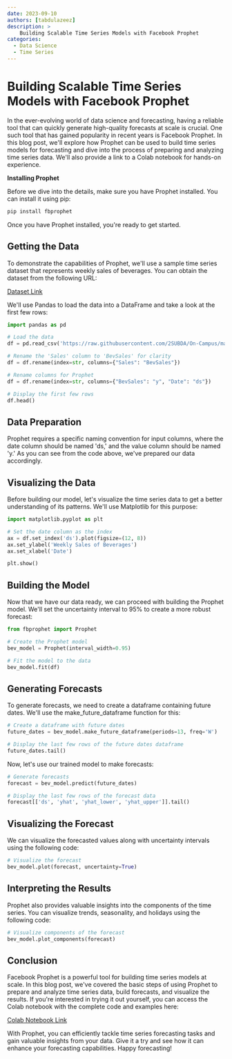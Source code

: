 ```yaml
---
date: 2023-09-10
authors: [tabdulazeez]
description: >
    Building Scalable Time Series Models with Facebook Prophet
categories:
  - Data Science
  - Time Series
---
```


# Building Scalable Time Series Models with Facebook Prophet
In the ever-evolving world of data science and forecasting, having a reliable tool that can quickly generate high-quality forecasts at scale is crucial. One such tool that has gained popularity in recent years is Facebook Prophet. In this blog post, we'll explore how Prophet can be used to build time series models for forecasting and dive into the process of preparing and analyzing time series data. We'll also provide a link to a Colab notebook for hands-on experience.

**Installing Prophet**

Before we dive into the details, make sure you have Prophet installed. You can install it using pip:

```sh
pip install fbprophet
```

Once you have Prophet installed, you're ready to get started.

## Getting the Data
To demonstrate the capabilities of Prophet, we'll use a sample time series dataset that represents weekly sales of beverages. You can obtain the dataset from the following URL:

[Dataset Link](https://raw.githubusercontent.com/2SUBDA/On-Campus/master/Dept1.csv)

We'll use Pandas to load the data into a DataFrame and take a look at the first few rows:

```py
import pandas as pd

# Load the data
df = pd.read_csv('https://raw.githubusercontent.com/2SUBDA/On-Campus/master/Dept1.csv', sep=',', error_bad_lines=False, encoding="ISO-8859-1")

# Rename the 'Sales' column to 'BevSales' for clarity
df = df.rename(index=str, columns={"Sales": "BevSales"})

# Rename columns for Prophet
df = df.rename(index=str, columns={"BevSales": "y", "Date": "ds"})

# Display the first few rows
df.head()

```

## Data Preparation
Prophet requires a specific naming convention for input columns, where the date column should be named 'ds,' and the value column should be named 'y.' As you can see from the code above, we've prepared our data accordingly.


## Visualizing the Data
Before building our model, let's visualize the time series data to get a better understanding of its patterns. We'll use Matplotlib for this purpose:

```py
import matplotlib.pyplot as plt

# Set the date column as the index
ax = df.set_index('ds').plot(figsize=(12, 8))
ax.set_ylabel('Weekly Sales of Beverages')
ax.set_xlabel('Date')

plt.show()

```

## Building the Model
Now that we have our data ready, we can proceed with building the Prophet model. We'll set the uncertainty interval to 95% to create a more robust forecast:

```py
from fbprophet import Prophet

# Create the Prophet model
bev_model = Prophet(interval_width=0.95)

# Fit the model to the data
bev_model.fit(df)

```

## Generating Forecasts
To generate forecasts, we need to create a dataframe containing future dates. We'll use the make_future_dataframe function for this:

```py
# Create a dataframe with future dates
future_dates = bev_model.make_future_dataframe(periods=13, freq='W')

# Display the last few rows of the future dates dataframe
future_dates.tail()

```

Now, let's use our trained model to make forecasts:

```py
# Generate forecasts
forecast = bev_model.predict(future_dates)

# Display the last few rows of the forecast data
forecast[['ds', 'yhat', 'yhat_lower', 'yhat_upper']].tail()

```

## Visualizing the Forecast
We can visualize the forecasted values along with uncertainty intervals using the following code:

```py
# Visualize the forecast
bev_model.plot(forecast, uncertainty=True)

```

## Interpreting the Results
Prophet also provides valuable insights into the components of the time series. You can visualize trends, seasonality, and holidays using the following code:

```py
# Visualize components of the forecast
bev_model.plot_components(forecast)

```

## Conclusion
Facebook Prophet is a powerful tool for building time series models at scale. In this blog post, we've covered the basic steps of using Prophet to prepare and analyze time series data, build forecasts, and visualize the results. If you're interested in trying it out yourself, you can access the Colab notebook with the complete code and examples here:

[Colab Notebook Link](https://colab.research.google.com/github/toraaglobal/CaseStudies/blob/master/Time_Series_BeverageTimeForProphet.ipynb)

With Prophet, you can efficiently tackle time series forecasting tasks and gain valuable insights from your data. Give it a try and see how it can enhance your forecasting capabilities. Happy forecasting!



